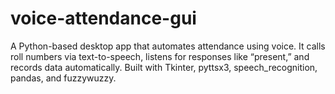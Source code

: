 # voice-attendance-gui
A Python-based desktop app that automates attendance using voice. It calls roll numbers via text-to-speech, listens for responses like “present,” and records data automatically. Built with Tkinter, pyttsx3, speech_recognition, pandas, and fuzzywuzzy.
